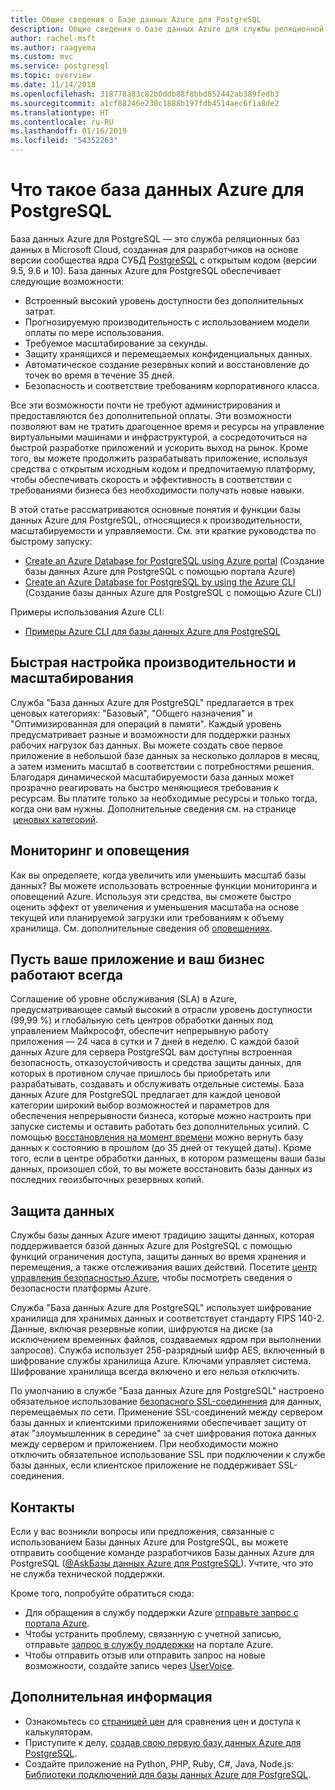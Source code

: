 ```yaml
---
title: Общие сведения о Базе данных Azure для PostgreSQL
description: Общие сведения о базе данных Azure для службы реляционной базы данных PostgreSQL.
author: rachel-msft
ms.author: raagyema
ms.custom: mvc
ms.service: postgresql
ms.topic: overview
ms.date: 11/14/2018
ms.openlocfilehash: 318778a83c82b0ddb88f8bbd852442ab389fedb3
ms.sourcegitcommit: a1cf88246e230c1888b197fdb4514aec6f1a8de2
ms.translationtype: HT
ms.contentlocale: ru-RU
ms.lasthandoff: 01/16/2019
ms.locfileid: "54352263"
---
```

# <a name="what-is-azure-database-for-postgresql"></a>Что такое база данных Azure для PostgreSQL

База данных Azure для PostgreSQL — это служба реляционных баз данных в Microsoft Cloud, созданная для разработчиков на основе версии сообщества ядра СУБД [PostgreSQL](https://www.postgresql.org/) с открытым кодом (версии 9.5, 9.6 и 10). База данных Azure для PostgreSQL обеспечивает следующие возможности:

- Встроенный высокий уровень доступности без дополнительных затрат.
- Прогнозируемую производительность с использованием модели оплаты по мере использования.
- Требуемое масштабирование за секунды.
- Защиту хранящихся и перемещаемых конфиденциальных данных.
- Автоматическое создание резервных копий и восстановление до точек во время в течение 35 дней.
- Безопасность и соответствие требованиям корпоративного класса.

Все эти возможности почти не требуют администрирования и предоставляются без дополнительной оплаты. Эти возможности позволяют вам не тратить драгоценное время и ресурсы на управление виртуальными машинами и инфраструктурой, а сосредоточиться на быстрой разработке приложений и ускорить выход на рынок. Кроме того, вы можете продолжить разрабатывать приложение, используя средства с открытым исходным кодом и предпочитаемую платформу, чтобы обеспечивать скорость и эффективность в соответствии с требованиями бизнеса без необходимости получать новые навыки. 

В этой статье рассматриваются основные понятия и функции базы данных Azure для PostgreSQL, относящиеся к производительности, масштабируемости и управляемости. См. эти краткие руководства по быстрому запуску:

- [Create an Azure Database for PostgreSQL using Azure portal](quickstart-create-server-database-portal.md) (Создание базы данных Azure для PostgreSQL с помощью портала Azure)
- [Create an Azure Database for PostgreSQL by using the Azure CLI](quickstart-create-server-database-azure-cli.md) (Создание базы данных Azure для PostgreSQL с помощью Azure CLI)

Примеры использования Azure CLI:

- [Примеры Azure CLI для базы данных Azure для PostgreSQL](./sample-scripts-azure-cli.md)

## <a name="adjust-performance-and-scale-within-seconds"></a>Быстрая настройка производительности и масштабирования
Служба "База данных Azure для PostgreSQL" предлагается в трех ценовых категориях: "Базовый", "Общего назначения" и "Оптимизированная для операций в памяти". Каждый уровень предусматривает разные и возможности для поддержки разных рабочих нагрузок баз данных. Вы можете создать свое первое приложение в небольшой базе данных за несколько долларов в месяц, а затем изменить масштаб в соответствии с потребностями решения. Благодаря динамической масштабируемости база данных может прозрачно реагировать на быстро меняющиеся требования к ресурсам. Вы платите только за необходимые ресурсы и только тогда, когда они вам нужны. Дополнительные сведения см. на странице  [ценовых категорий](concepts-pricing-tiers.md).

## <a name="monitoring-and-alerting"></a>Мониторинг и оповещения
Как вы определяете, когда увеличить или уменьшить масштаб базы данных? Вы можете использовать встроенные функции мониторинга и оповещений Azure. Используя эти средства, вы сможете быстро оценить эффект от увеличения и уменьшения масштаба на основе текущей или планируемой загрузки или требованиям к объему хранилища. См. дополнительные сведения об [оповещениях](howto-alert-on-metric.md).

## <a name="keep-your-app-and-business-running"></a>Пусть ваше приложение и ваш бизнес работают всегда
Соглашение об уровне обслуживания (SLA) в Azure, предусматривающее самый высокий в отрасли уровень доступности (99,99 %) и глобальную сеть центров обработки данных под управлением Майкрософт, обеспечит непрерывную работу приложения — 24 часа в сутки и 7 дней в неделю. С каждой базой данных Azure для сервера PostgreSQL вам доступны встроенная безопасность, отказоустойчивость и средства защиты данных, для которых в противном случае пришлось бы приобретать или разрабатывать, создавать и обслуживать отдельные системы. База данных Azure для PostgreSQL предлагает для каждой ценовой категории широкий выбор возможностей и параметров для обеспечения непрерывности бизнеса, которые можно настроить при запуске системы и оставить работать без дополнительных усилий. С помощью [восстановления на момент времени](howto-restore-server-portal.md) можно вернуть базу данных к состоянию в прошлом (до 35 дней от текущей даты). Кроме того, если в центре обработки данных, в котором размещены ваши базы данных, произошел сбой, то вы можете восстановить базы данных из последних геоизбыточных резервных копий.

## <a name="secure-your-data"></a>Защита данных
Службы базы данных Azure имеют традицию защиты данных, которая поддерживается базой данных Azure для PostgreSQL с помощью функций ограничения доступа, защиты данных во время хранения и перемещения, а также отслеживания ваших действий. Посетите [центр управления безопасностью Azure](https://azure.microsoft.com/overview/trusted-cloud/), чтобы посмотреть сведения о безопасности платформы Azure.

Служба "База данных Azure для PostgreSQL" использует шифрование хранилища для хранимых данных и соответствует стандарту FIPS 140-2. Данные, включая резервные копии, шифруются на диске (за исключением временных файлов, создаваемых ядром при выполнении запросов). Служба использует 256-разрядный шифр AES, включенный в шифрование службы хранилища Azure. Ключами управляет система. Шифрование хранилища всегда включено и его нельзя отключить.

По умолчанию в службе "База данных Azure для PostgreSQL" настроено обязательное использование [безопасного SSL-соединения](./concepts-ssl-connection-security.md) для данных, перемещаемых по сети. Применение SSL-соединений между сервером базы данных и клиентскими приложениями обеспечивает защиту от атак "злоумышленник в середине" за счет шифрования потока данных между сервером и приложением. При необходимости можно отключить обязательное использование SSL при подключении к службе базы данных, если клиентское приложение не поддерживает SSL-соединения.

## <a name="contacts"></a>Контакты
Если у вас возникли вопросы или предложения, связанные с использованием Базы данных Azure для PostgreSQL, вы можете отправить сообщение команде разработчиков Базы данных Azure для PostgreSQL ([@AskБазы данных Azure для PostgreSQL](mailto:AskAzureDBforPostgreSQL@service.microsoft.com)). Учтите, что это не служба технической поддержки.

Кроме того, попробуйте обратиться сюда:
- Для обращения в службу поддержки Azure [отправьте запрос с портала Azure](https://portal.azure.com/?#blade/Microsoft_Azure_Support/HelpAndSupportBlade).
- Чтобы устранить проблему, связанную с учетной записью, отправьте [запрос в службу поддержки](https://ms.portal.azure.com/#blade/Microsoft_Azure_Support/HelpAndSupportBlade/newsupportrequest) на портале Azure.
- Чтобы отправить отзыв или отправить запрос на новые возможности, создайте запись через [UserVoice](https://feedback.azure.com/forums/597976-azure-database-for-postgresql).

## <a name="next-steps"></a>Дополнительная информация
- Ознакомьтесь со [страницей цен](https://azure.microsoft.com/pricing/details/postgresql/) для сравнения цен и доступа к калькуляторам.
- Приступите к делу, [создав свою первую базу данных Azure для PostgreSQL](./quickstart-create-server-database-portal.md).
- Создайте приложение на Python, PHP, Ruby, C\#, Java, Node.js: [Библиотеки подключений для базы данных Azure для PostgreSQL](./concepts-connection-libraries.md).
